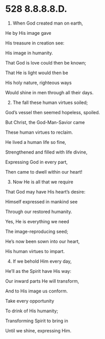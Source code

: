 # 528 8.8.8.8.D.

1.  When God created man on earth,

He by His image gave

His treasure in creation see:

His image in humanity.

That God is love could then be known;

That He is light would then be

His holy nature, righteous ways

Would shine in men through all their days.

2.  The fall these human virtues soiled;

God’s vessel then seemed hopeless, spoiled.

But Christ, the God-Man-Savior came

These human virtues to reclaim.

He lived a human life so fine,

Strengthened and filled with life divine,

Expressing God in every part,

Then came to dwell within our heart!

3.  Now He is all that we require

That God may have His heart’s desire:

Himself expressed in mankind see

Through our restored humanity.

Yes, He is everything we need

The image-reproducing seed;

He’s now been sown into our heart,

His human virtues to impart.

4.  If we behold Him every day,

He’ll as the Spirit have His way:

Our inward parts He will transform,

And to His image us conform.

Take every opportunity

To drink of His humanity;

Transforming Spirit to bring in

Until we shine, expressing Him.

